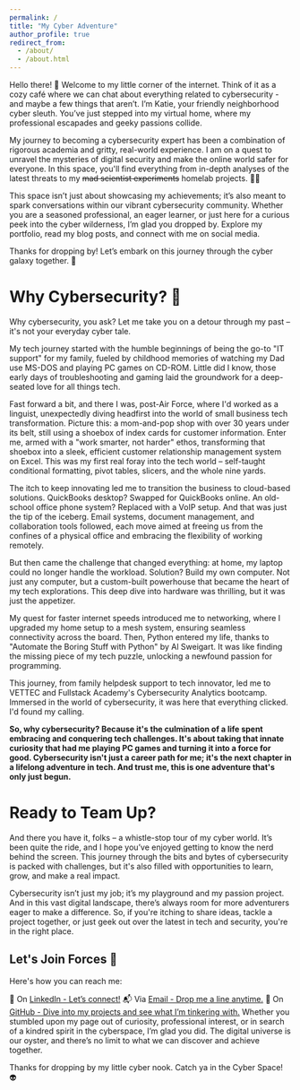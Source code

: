 ```yaml
---
permalink: /
title: "My Cyber Adventure"
author_profile: true
redirect_from: 
  - /about/
  - /about.html
---
```


Hello there! 👋 Welcome to my little corner of the internet. Think of it as a cozy café where we can chat about everything related to cybersecurity - and maybe a few things that aren’t. I’m Katie, your friendly neighborhood cyber sleuth. You’ve just stepped into my virtual home, where my professional escapades and geeky passions collide.

My journey to becoming a cybersecurity expert has been a combination of rigorous academia and gritty, real-world experience. I am on a quest to unravel the mysteries of digital security and make the online world safer for everyone. In this space, you'll find everything from in-depth analyses of the latest threats to my ~~mad scientist experiments~~ homelab projects. 🧑‍🔬

This space isn’t just about showcasing my achievements; it’s also meant to spark conversations within our vibrant cybersecurity community. Whether you are a seasoned professional, an eager learner, or just here for a curious peek into the cyber wilderness, I’m glad you dropped by. Explore my portfolio, read my blog posts, and connect with me on social media.

Thanks for dropping by! Let’s embark on this journey through the cyber galaxy together. 🌠

Why Cybersecurity? 🔐
======
Why cybersecurity, you ask? Let me take you on a detour through my past – it's not your everyday cyber tale.

My tech journey started with the humble beginnings of being the go-to "IT support" for my family, fueled by childhood memories of watching my Dad use MS-DOS and playing PC games on CD-ROM. Little did I know, those early days of troubleshooting and gaming laid the groundwork for a deep-seated love for all things tech.

Fast forward a bit, and there I was, post-Air Force, where I'd worked as a linguist, unexpectedly diving headfirst into the world of small business tech transformation. Picture this: a mom-and-pop shop with over 30 years under its belt, still using a shoebox of index cards for customer information. Enter me, armed with a "work smarter, not harder" ethos, transforming that shoebox into a sleek, efficient customer relationship management system on Excel. This was my first real foray into the tech world – self-taught conditional formatting, pivot tables, slicers, and the whole nine yards.

The itch to keep innovating led me to transition the business to cloud-based solutions. QuickBooks desktop? Swapped for QuickBooks online. An old-school office phone system? Replaced with a VoIP setup. And that was just the tip of the iceberg. Email systems, document management, and collaboration tools followed, each move aimed at freeing us from the confines of a physical office and embracing the flexibility of working remotely.

But then came the challenge that changed everything: at home, my laptop could no longer handle the workload. Solution? Build my own computer. Not just any computer, but a custom-built powerhouse that became the heart of my tech explorations. This deep dive into hardware was thrilling, but it was just the appetizer.

My quest for faster internet speeds introduced me to networking, where I upgraded my home setup to a mesh system, ensuring seamless connectivity across the board. Then, Python entered my life, thanks to "Automate the Boring Stuff with Python" by Al Sweigart. It was like finding the missing piece of my tech puzzle, unlocking a newfound passion for programming.

This journey, from family helpdesk support to tech innovator, led me to VETTEC and Fullstack Academy's Cybersecurity Analytics bootcamp. Immersed in the world of cybersecurity, it was here that everything clicked. I'd found my calling.

**So, why cybersecurity? Because it's the culmination of a life spent embracing and conquering tech challenges. It's about taking that innate curiosity that had me playing PC games and turning it into a force for good. Cybersecurity isn't just a career path for me; it's the next chapter in a lifelong adventure in tech. And trust me, this is one adventure that's only just begun.**

Ready to Team Up? 
======
And there you have it, folks – a whistle-stop tour of my cyber world. It’s been quite the ride, and I hope you’ve enjoyed getting to know the nerd behind the screen. This journey through the bits and bytes of cybersecurity is packed with challenges, but it's also filled with opportunities to learn, grow, and make a real impact.

Cybersecurity isn’t just my job; it’s my playground and my passion project. And in this vast digital landscape, there’s always room for more adventurers eager to make a difference. So, if you're itching to share ideas, tackle a project together, or just geek out over the latest in tech and security, you're in the right place.

Let's Join Forces 👾
------
Here's how you can reach me:

🔗 On [LinkedIn - Let’s connect!](https://www.linkedin.com/in/k-paz/)
📬 Via [Email - Drop me a line anytime.](mailto:email.activate247@passmail.net?subject=Hi)
📁 On [GitHub - Dive into my projects and see what I’m tinkering with.](https://github.com/KatieCryptique)
Whether you stumbled upon my page out of curiosity, professional interest, or in search of a kindred spirit in the cyberspace, I’m glad you did. The digital universe is our oyster, and there’s no limit to what we can discover and achieve together.

Thanks for dropping by my little cyber nook. Catch ya in the Cyber Space! 👽
